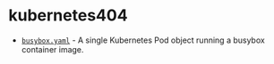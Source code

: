 # kubernetes404

* [`busybox.yaml`](busybox.yaml) - A single Kubernetes Pod object running a busybox container image.
